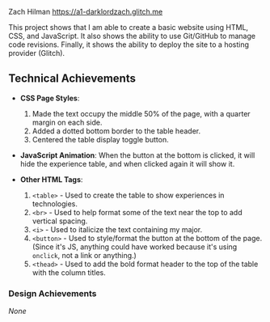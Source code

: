 Zach Hilman
https://a1-darklordzach.glitch.me

This project shows that I am able to create a basic website using HTML, CSS, and JavaScript. It also shows the ability to use Git/GitHub to manage code revisions. Finally, it shows the ability to deploy the site to a hosting provider (Glitch).

## Technical Achievements
- **CSS Page Styles**:
  1. Made the text occupy the middle 50% of the page, with a quarter margin on each side.
  2. Added a dotted bottom border to the table header.
  3. Centered the table display toggle button.
  
- **JavaScript Animation**: When the button at the bottom is clicked, it will hide the experience table, and when clicked again it will show it.

- **Other HTML Tags**:
  1. `<table>` - Used to create the table to show experiences in technologies.
  2. `<br>` - Used to help format some of the text near the top to add vertical spacing.
  3. `<i>` - Used to italicize the text containing my major.
  4. `<button>` - Used to style/format the button at the bottom of the page. (Since it's JS, anything could have worked because it's using `onclick`, not a link or anything.)
  5. `<thead>` - Used to add the bold format header to the top of the table with the column titles.

### Design Achievements
*None*




